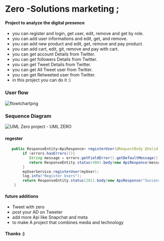 # Zero -Solutions marketing ;

#### Project to analyze the digital presence
- you can register and login, get user, edit, remove and get by role. 
- you can add user informations and edit, get, and remove. 
-  you can add new product and edit, get, remove and pay product. 
- you can add cart, edit, git, remove and pay with cart.
- you can get account Details from Twitter. 
- you can get followers Details from Twitter.
- you can get Tweet Details from Twitter.
- you can get All Tweet user from Twitter.
- you can get Retweeted user from Twitter.
- in this project you can do it :)

### User flow
![flowtchartpng](https://user-images.githubusercontent.com/71227623/173221121-57e66cc4-4509-4ab2-91fc-b3e5478b767f.png)


### Sequence Diagram
                    
![UML Zero project - UML ZERO](https://user-images.githubusercontent.com/71227623/173221554-bcb037ca-b291-43e0-a06e-d2b957b514c1.jpeg)


#### regester　

```java
   public ResponseEntity<ApiResponce> registerUser(@RequestBody @Valid MyUser myUser, Errors errors){
        if (errors.hasErrors()){
           String message = errors.getFieldError().getDefaultMessage();
           return ResponseEntity.status(400).body(new ApiResponce(message,400));
        }
        myUserService.registerUser(myUser);
        log.info("Register Users");
        return ResponseEntity.status(201).body(new ApiResponce("Success request :)",201));
    }
```
#### future additions
- Tweet with zero 
- post your AD on Tweeter
- add more Api like Snapchat and meta
- to make A project that combines media and technology


#### Thanks :)
